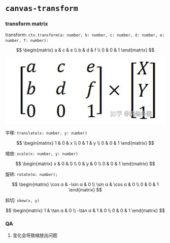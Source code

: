 # `canvas-transform`

### transform matrix

transform: `ctx.transform(a: number, b: number, c: number, d: number, e: number, f: number):`

$$
  \begin{matrix}
   a & c & e \\
   b & d & f \\
   0 & 0 & 1
  \end{matrix}
$$

![](../../doc/images/2022-01-09-09-36-24.png)

平移: `translate(x: number, y: number)`

$$
  \begin{matrix}
   1 & 0 & x \\
   0 & 1 & y \\
   0 & 0 & 1
  \end{matrix}
$$

缩放: `scale(x: number, y: number)`

$$
  \begin{matrix}
   x & 0 & 0 \\
   0 & y & 0 \\
   0 & 0 & 1
  \end{matrix}
$$

旋转: `rotate(α: number);`

$$
  \begin{matrix}
   \cos α & -\sin α & 0 \\
   \sin α & \cos α & 0 \\
   0 & 0 & 1
  \end{matrix}
$$

斜切: `skew(x, y)`

$$
  \begin{matrix}
   1 & \tan α & 0 \\
   -\tan α & 1 & 0 \\
   0 & 0 & 1
  \end{matrix}
$$

### QA

1. 变化会导致缩放出问题
